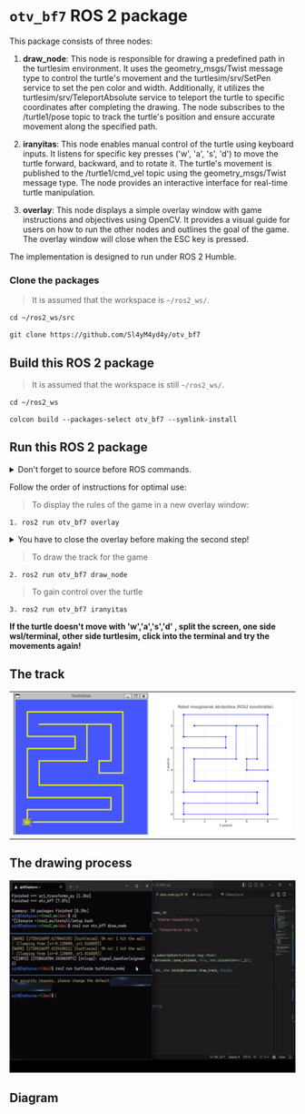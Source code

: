 # `otv_bf7` ROS 2 package
This package consists of three nodes:

1. **draw_node**: This node is responsible for drawing a predefined path in the turtlesim environment. It uses the geometry_msgs/Twist message type to control the turtle's movement and the turtlesim/srv/SetPen service to set the pen color and width. Additionally, it utilizes the turtlesim/srv/TeleportAbsolute service to teleport the turtle to specific coordinates after completing the drawing. The node subscribes to the /turtle1/pose topic to track the turtle's position and ensure accurate movement along the specified path.

2. **iranyitas**: This node enables manual control of the turtle using keyboard inputs. It listens for specific key presses ('w', 'a', 's', 'd') to move the turtle forward, backward, and to rotate it. The turtle's movement is published to the /turtle1/cmd_vel topic using the geometry_msgs/Twist message type. The node provides an interactive interface for real-time turtle manipulation.

3. **overlay**: This node displays a simple overlay window with game instructions and objectives using OpenCV. It provides a visual guide for users on how to run the other nodes and outlines the goal of the game. The overlay window will close when the ESC key is pressed.

The implementation is designed to run under ROS 2 Humble.
### Clone the packages
>It is assumed that the workspace is `~/ros2_ws/`.
``` 
cd ~/ros2_ws/src
```
```
git clone https://github.com/Sl4yM4yd4y/otv_bf7
```
## Build this ROS 2 package
>It is assumed that the workspace is still `~/ros2_ws/`.
```
cd ~/ros2_ws
```
```
colcon build --packages-select otv_bf7 --symlink-install
```
## Run this ROS 2 package
<details>
<summary> Don't forget to source before ROS commands.</summary>
source ~/ros2_ws/install/setup.bash
</details>

Follow the order of instructions for optimal use:
>To display the rules of the game in a new overlay window:
```
1. ros2 run otv_bf7 overlay
```
<details>
<summary>You have to close the overlay before making the second step!</summary>
Press the 'ESC' button to close it.
</details>

>To draw the track for the game
```
2. ros2 run otv_bf7 draw_node
```
>To gain control over the turtle
```
3. ros2 run otv_bf7 iranyitas
```
**If the turtle doesn't move with 'w','a','s','d' , split the screen, one side wsl/terminal, other side turtlesim, click into the terminal and try the movements again!**

## The track 

<table align ="center">
  <tr>
    <td>
      <img src="img/kirajzolt_palya.png" alt="kirajzolt palya" width="250" height="250"/>
    </td>
    <td>
      <img src="img/teknos_palya_coord.png" alt="teknos palya coord" width="250" height="250"/>
    </td>
  </tr>
</table>

## The drawing process

<div align="center">
  <img src="img/palya_rajzolas.gif" alt="palya rajzolas" width="600" height="338"/>
</div>

## Diagram


